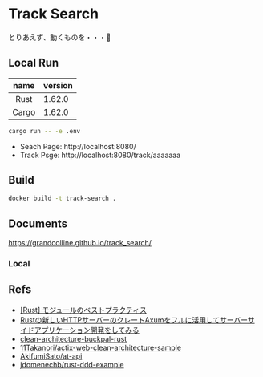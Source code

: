 # Track Search

とりあえず、動くものを・・・🌝

## Local Run

| name  | version |
|:-----:|:--------|
| Rust  | 1.62.0  |
| Cargo | 1.62.0  |

```bash
cargo run -- -e .env
```

* Seach Page: http://localhost:8080/
* Track Psge: http://localhost:8080/track/aaaaaaa

## Build

```bash
docker build -t track-search .
```

## Documents

https://grandcolline.github.io/track_search/

### Local



## Refs

- [[Rust] モジュールのベストプラクティス](https://zenn.dev/msakuta/articles/83f9991b2aba62)
- [Rustの新しいHTTPサーバーのクレートAxumをフルに活用してサーバーサイドアプリケーション開発をしてみる](https://blog-dry.com/entry/2021/12/26/002649)
- [clean-architecture-buckpal-rust](https://github.com/jayy-lmao/clean-architecture-buckpal-rust)
- [11Takanori/actix-web-clean-architecture-sample](https://github.com/11Takanori/actix-web-clean-architecture-sample)
- [AkifumiSato/at-api](https://github.com/AkifumiSato/at-api)
- [jdomenechb/rust-ddd-example](https://github.com/jdomenechb/rust-ddd-example)


